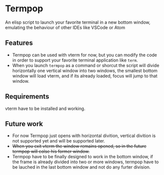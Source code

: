 # Termpop
An elisp script to launch your favorite terminal in a new bottom window, emulating the behaviour of other IDEs like VSCode or Atom

## Features
* Termpop can be used with vterm for now, but you can modify the code in order to support your favorite terminal application like `term`.
* When you launch `termpop` as a command or shorcut the script will divide horizontally one vertical window into two windows, the smallest bottom window will load vterm, and if its already loaded, focus will jump to that window.

## Requirements
vterm have to be installed and working.

## Future work
* For now Termpop just opens with horizontal divition, vertical divition is not supported yet and will be supported later.
* ~~When you exit vterm the window remains opened, so in the future termpop will colse his former window.~~
* Termpop have to be finally designed to work in the bottom window, if the frame is already divided into two or more windows, termpop have to be lauched in the last bottom window and not do any furter division.
